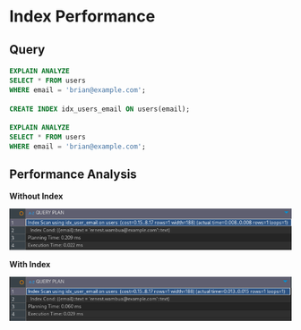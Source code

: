 # Index Performance

## Query

```sql
EXPLAIN ANALYZE
SELECT * FROM users
WHERE email = 'brian@example.com';

CREATE INDEX idx_users_email ON users(email);

EXPLAIN ANALYZE
SELECT * FROM users
WHERE email = 'brian@example.com';
```

## Performance Analysis

**Without Index**

![without index](without_index.png)

**With Index**

![with index](with_index.png)